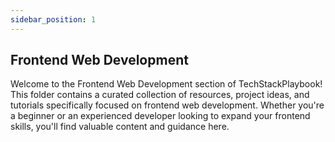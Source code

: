 ```yaml
---
sidebar_position: 1
---
```


## Frontend Web Development

Welcome to the Frontend Web Development section of TechStackPlaybook! This folder contains a curated collection of resources, project ideas, and tutorials specifically focused on frontend web development. Whether you're a beginner or an experienced developer looking to expand your frontend skills, you'll find valuable content and guidance here.

